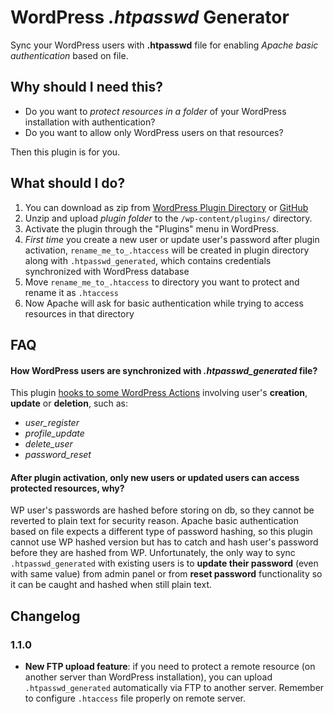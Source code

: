 # WordPress *.htpasswd* Generator
Sync your WordPress users with **.htpasswd** file for enabling *Apache basic authentication* based on file.

## Why should I need this?

* Do you want to *protect resources in a folder* of your WordPress installation with authentication?
* Do you want to allow only WordPress users on that resources?

Then this plugin is for you.

## What should I do?

1. You can download as zip from [WordPress Plugin Directory](https://it.wordpress.org/plugins/wp-htpasswd-generator/) or [GitHub](https://github.com/andreacomo/wp-htpasswd-generator/releases)
1. Unzip and upload *plugin folder* to the ```/wp-content/plugins/``` directory.
1. Activate the plugin through the "Plugins" menu in WordPress.
1. *First time* you create a new user or update user's password after plugin activation, ```rename_me_to_.htaccess``` will be created in plugin directory along with ```.htpasswd_generated```, which contains credentials synchronized with WordPress database
1. Move ```rename_me_to_.htaccess``` to directory you want to protect and rename it as ```.htaccess```
1. Now Apache will ask for basic authentication while trying to access resources in that directory

## FAQ
#### How WordPress users are synchronized with *.htpasswd_generated* file? 
This plugin [hooks to some WordPress Actions](https://codex.wordpress.org/Plugin_API/Action_Reference) involving user's **creation**, **update** or **deletion**, such as:

* *user_register*
* *profile_update*
* *delete_user*
* *password_reset*

#### After plugin activation, only new users or updated users can access protected resources, why? 
WP user's passwords are hashed before storing on db, so they cannot be reverted to plain text for security reason. Apache basic authentication based on file expects a different type of password hashing, so this plugin cannot use WP hashed version but has to catch and hash user's password before they are hashed from WP. Unfortunately, the only way to sync ```.htpasswd_generated``` with existing users is to **update their password** (even with same value) from admin panel or from **reset password** functionality so it can be caught and hashed when still plain text.

## Changelog

### 1.1.0

* **New FTP upload feature**: if you need to protect a remote resource (on another server than WordPress installation), you can upload `.htpasswd_generated` automatically via FTP to another server. Remember to configure `.htaccess` file properly on remote server.
